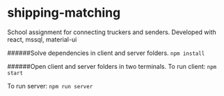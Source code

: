 # shipping-matching
School assignment for connecting truckers and senders. Developed with react, mssql, material-ui

######Solve dependencies in client and server folders.
`npm install`

######Open client and server folders in two terminals.
To run client:
  `npm start`
  
To run server:
  `npm run server`
